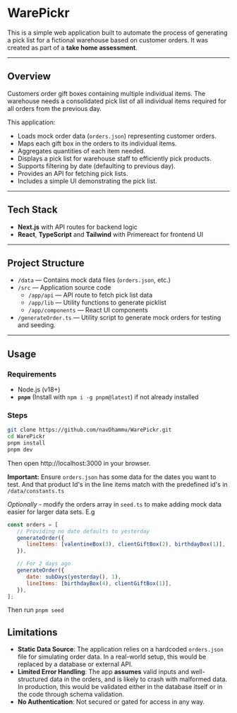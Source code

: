 # WarePickr

This is a simple web application built to automate the process of generating a pick list for a fictional warehouse based on customer orders. It was created as part of a **take home assessment**.

---

## Overview

Customers order gift boxes containing multiple individual items. The warehouse needs a consolidated pick list of all individual items required for all orders from the previous day.

This application:

-  Loads mock order data (`orders.json`) representing customer orders.
-  Maps each gift box in the orders to its individual items.
-  Aggregates quantities of each item needed.
-  Displays a pick list for warehouse staff to efficiently pick products.
-  Supports filtering by date (defaulting to previous day).
-  Provides an API for fetching pick lists.
-  Includes a simple UI demonstrating the pick list.

---

## Tech Stack

-  **Next.js** with API routes for backend logic
-  **React**, **TypeScript** and **Tailwind** with Primereact for frontend UI

---

## Project Structure

-  `/data` — Contains mock data files (`orders.json`, etc.)
-  `/src` — Application source code
   -  `/app/api` — API route to fetch pick list data
   -  `/app/lib` — Utility functions to generate picklist
   -  `/app/components` — React UI components
-  `/generateOrder.ts` — Utility script to generate mock orders for testing and seeding.

---

## Usage

### Requirements

-  Node.js (v18+)
-  **`pnpm`** (Install with `npm i -g pnpm@latest`) if not already installed

### Steps

```bash
git clone https://github.com/navDhammu/WarePickr.git
cd WarePickr
pnpm install
pnpm dev
```

Then open http://localhost:3000 in your browser.

**Important:** Ensure `orders.json` has some data for the dates you want to test. And that product Id's in the line items match with the predefined id's in `/data/constants.ts`

_Optionally_ - modify the orders array in `seed.ts` to make adding mock data easier for larger data sets. E.g

```javascript
const orders = [
   // Providing no date defaults to yesterday
   generateOrder({
      lineItems: [valentineBox(3), clientGiftBox(2), birthdayBox(1)],
   }),

   // For 2 days ago
   generateOrder({
      date: subDays(yesterday(), 1),
      lineItems: [birthdayBox(4), clientGiftBox(1)],
   }),
];
```

Then run `pnpm seed`

## Limitations

-  **Static Data Source**: The application relies on a hardcoded `orders.json` file for simulating order data. In a real-world setup, this would be replaced by a database or external API.
-  **Limited Error Handling**: The app **assumes** valid inputs and well-structured data in the orders, and is likely to crash with malformed data. In production, this would be validated either in the database itself or in the code through schema validation.
-  **No Authentication**: Not secured or gated for access in any way.
